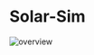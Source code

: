 # Solar-Sim

![overview](https://user-images.githubusercontent.com/73968949/146631939-b9c9aebc-1b62-4b26-b603-0a33e2753a76.png)
